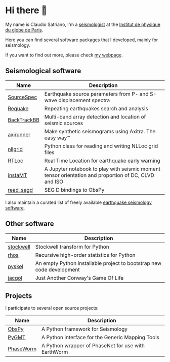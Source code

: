 # Hi there 👋

My name is Claudio Satriano, I'm a [seismologist](https://en.wikipedia.org/wiki/Seismology) at the [Institut de physique du globe de Paris](https://www.ipgp.fr).

Here you can find several software packages that I developed, mainly for seismology.

If you want to find out more, please check [my webpage](https://www.ipgp.fr/~satriano).

## Seismological software

| Name | Description |
| ---- | ----------- |
| [SourceSpec](https://github.com/SeismicSource/sourcespec)  | Earthquake source parameters from P- and S-wave displacement spectra |
| [Requake](https://github.com/SeismicSource/requake) | Repeating earthquakes search and analysis |
| [BackTrackBB](https://github.com/BackTrackBB/backtrackbb) | Multi-band array detection and location of seismic sources |
| [axirunner](https://github.com/claudiodsf/axirunner) | Make synthetic seismograms using Axitra. The easy way™ |
| [nllgrid](https://github.com/claudiodsf/nllgrid) | Python class for reading and writing NLLoc grid files |
| [RTLoc](https://github.com/claudiodsf/rtloc) | Real Time Location for earthquake early warning |
| [instaMT](https://github.com/claudiodsf/instaMT) | A Jupyter notebook to play with seismic moment tensor orientation and proportion of DC, CLVD and ISO |
| [read_segd](https://github.com/claudiodsf/read_segd) | SEG D bindings to ObsPy |

I also maintain a curated list of freely available [earthquake seismology software](https://github.com/claudiodsf/earthquake_seismology_software).

## Other software

| Name | Description |
| ---- | ----------- |
| [stockwell](https://github.com/claudiodsf/stockwell) | Stockwell transform for Python |
| [rhos](https://github.com/claudiodsf/rhos) | Recursive high-order statistics for Python |
| [pyskel](https://github.com/claudiodsf/pyskel) | An empty Python installable project to bootstrap new code development |
| [jacgol](https://github.com/claudiodsf/jacgol) | Just Another Conway's Game Of Life |

## Projects

I participate to several open source projects:

| Name | Description |
| ---- | ----------- |
| [ObsPy](https://obspy.org) | A Python framework for Seismology |
| [PyGMT](https://www.pygmt.org) | A Python interface for the Generic Mapping Tools |
| [PhaseWorm](https://github.com/jmsaurel/phaseworm) | A Python wrapper of PhaseNet for use with EarthWorm |

<!--
**claudiodsf/claudiodsf** is a ✨ _special_ ✨ repository because its `README.md` (this file) appears on your GitHub profile.

Here are some ideas to get you started:

- 🔭 I’m currently working on ...
- 🌱 I’m currently learning ...
- 👯 I’m looking to collaborate on ...
- 🤔 I’m looking for help with ...
- 💬 Ask me about ...
- 📫 How to reach me: ...
- 😄 Pronouns: ...
- ⚡ Fun fact: ...
-->
